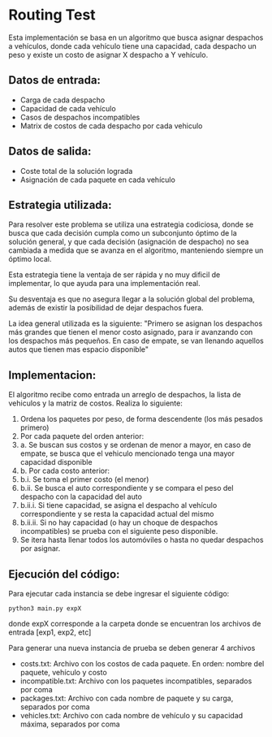 # Routing Test
Esta implementación se basa en un algoritmo que busca asignar despachos a vehículos, donde cada vehículo tiene una capacidad, cada despacho un peso y existe un costo de asignar X despacho a Y vehículo.

## Datos de entrada:
* Carga de cada despacho
* Capacidad de cada vehículo
* Casos de despachos incompatibles
* Matrix de costos de cada despacho por cada vehiculo

## Datos de salida:
* Coste total de la solución lograda
* Asignación de cada paquete en cada vehículo

## Estrategia utilizada:
Para resolver este problema se utiliza una estrategia codiciosa, donde se busca que cada decisión cumpla como un subconjunto óptimo de la solución general, y que cada decisión (asignación de despacho) no sea cambiada a medida que se avanza en el algoritmo, manteniendo siempre un óptimo local. 

Esta estrategia tiene la ventaja de ser rápida y no muy dificil de implementar, lo que ayuda para una implementación real.

Su desventaja es que no asegura llegar a la solución global del problema, además de existir la posibilidad de dejar despachos fuera.

La idea general utilizada es la siguiente: "Primero se asignan los despachos más grandes que tienen el menor costo asignado, para ir avanzando con los despachos más pequeños. En caso de empate, se van llenando aquellos autos que tienen mas espacio disponible"

## Implementacion:
El algoritmo recibe como entrada un arreglo de despachos, la lista de vehiculos y la matriz de costos. Realiza lo siguiente:
1. Ordena los paquetes por peso, de forma descendente (los más pesados primero)
2. Por cada paquete del orden anterior:
2. a. Se buscan sus costos y se ordenan de menor a mayor, en caso de empate, se busca que el vehiculo mencionado tenga una mayor capacidad disponible
2. b. Por cada costo anterior:
2. b.i. Se toma el primer costo (el menor)
2. b.ii. Se busca el auto correspondiente y se compara el peso del despacho con la capacidad del auto
2. b.ii.i. Si tiene capacidad, se asigna el despacho al vehículo correspondiente y se resta la capacidad actual del mismo
2. b.ii.ii. Si no hay capacidad (o hay un choque de despachos incompatibles) se prueba con el siguiente peso disponible.
3. Se itera hasta llenar todos los automóviles o hasta no quedar despachos por asignar.

## Ejecución del código:
Para ejecutar cada instancia se debe ingresar el siguiente código:

`python3 main.py expX`

donde expX corresponde a la carpeta donde se encuentran los archivos de entrada [exp1, exp2, etc]

Para generar una nueva instancia de prueba se deben generar 4 archivos
* costs.txt: Archivo con los costos de cada paquete. En orden: nombre del paquete, vehículo y costo
* incompatible.txt: Archivo con los paquetes incompatibles, separados por coma
* packages.txt: Archivo con cada nombre de paquete y su carga, separados por coma
* vehicles.txt: Archivo con cada nombre de vehículo y su capacidad máxima, separados por coma